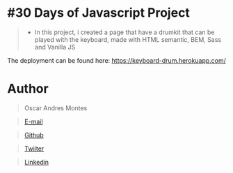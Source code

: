 # #30 Days of Javascript Project

> - In this project, i created a page that have a drumkit that can be played with the keyboard, made with HTML semantic, BEM, Sass and Vanilla JS

The deployment can be found here: https://keyboard-drum.herokuapp.com/

# Author

> Oscar Andres Montes

> [E-mail](oscarandresmontes@gmail.com)

> [Github](https://github.com/andmontc)

> [Twiiter](https://twitter.com/dm_styx)

> [Linkedin](https://www.linkedin.com/in/andmontc/)
